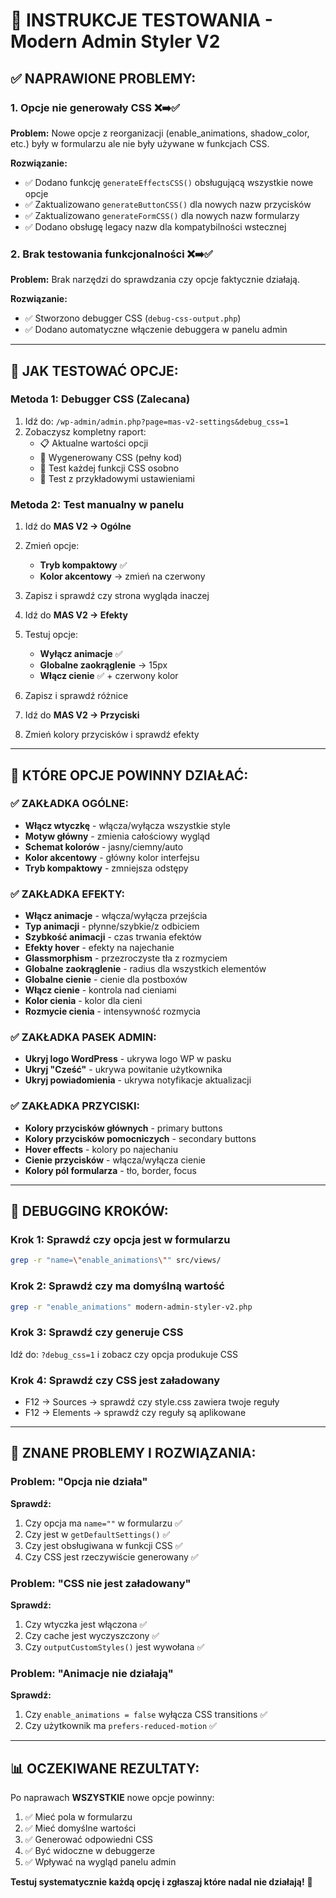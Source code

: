 # 🧪 INSTRUKCJE TESTOWANIA - Modern Admin Styler V2

## ✅ **NAPRAWIONE PROBLEMY:**

### 1. **Opcje nie generowały CSS** ❌➡️✅
**Problem:** Nowe opcje z reorganizacji (enable_animations, shadow_color, etc.) były w formularzu ale nie były używane w funkcjach CSS.

**Rozwiązanie:**
- ✅ Dodano funkcję `generateEffectsCSS()` obsługującą wszystkie nowe opcje
- ✅ Zaktualizowano `generateButtonCSS()` dla nowych nazw przycisków  
- ✅ Zaktualizowano `generateFormCSS()` dla nowych nazw formularzy
- ✅ Dodano obsługę legacy nazw dla kompatybilności wstecznej

### 2. **Brak testowania funkcjonalności** ❌➡️✅
**Problem:** Brak narzędzi do sprawdzania czy opcje faktycznie działają.

**Rozwiązanie:**
- ✅ Stworzono debugger CSS (`debug-css-output.php`)
- ✅ Dodano automatyczne włączenie debuggera w panelu admin

---

## 🔧 **JAK TESTOWAĆ OPCJE:**

### **Metoda 1: Debugger CSS (Zalecana)**
1. Idź do: `/wp-admin/admin.php?page=mas-v2-settings&debug_css=1`
2. Zobaczysz kompletny raport:
   - 📋 Aktualne wartości opcji
   - 🎨 Wygenerowany CSS (pełny kod)
   - 🔧 Test każdej funkcji CSS osobno
   - 🧪 Test z przykładowymi ustawieniami

### **Metoda 2: Test manualny w panelu**
1. Idź do **MAS V2 → Ogólne**
2. Zmień opcje:
   - **Tryb kompaktowy** ✅ 
   - **Kolor akcentowy** → zmień na czerwony
3. Zapisz i sprawdź czy strona wygląda inaczej

4. Idź do **MAS V2 → Efekty**  
5. Testuj opcje:
   - **Wyłącz animacje** ✅
   - **Globalne zaokrąglenie** → 15px
   - **Włącz cienie** ✅ + czerwony kolor
6. Zapisz i sprawdź różnice

7. Idź do **MAS V2 → Przyciski**
8. Zmień kolory przycisków i sprawdź efekty

---

## 🎯 **KTÓRE OPCJE POWINNY DZIAŁAĆ:**

### **✅ ZAKŁADKA OGÓLNE:**
- **Włącz wtyczkę** - włącza/wyłącza wszystkie style
- **Motyw główny** - zmienia całościowy wygląd  
- **Schemat kolorów** - jasny/ciemny/auto
- **Kolor akcentowy** - główny kolor interfejsu
- **Tryb kompaktowy** - zmniejsza odstępy

### **✅ ZAKŁADKA EFEKTY:**
- **Włącz animacje** - włącza/wyłącza przejścia
- **Typ animacji** - płynne/szybkie/z odbiciem
- **Szybkość animacji** - czas trwania efektów
- **Efekty hover** - efekty na najechanie
- **Glassmorphism** - przezroczyste tła z rozmyciem
- **Globalne zaokrąglenie** - radius dla wszystkich elementów
- **Globalne cienie** - cienie dla postboxów
- **Włącz cienie** - kontrola nad cieniami
- **Kolor cienia** - kolor dla cieni
- **Rozmycie cienia** - intensywność rozmycia

### **✅ ZAKŁADKA PASEK ADMIN:**
- **Ukryj logo WordPress** - ukrywa logo WP w pasku
- **Ukryj "Cześć"** - ukrywa powitanie użytkownika  
- **Ukryj powiadomienia** - ukrywa notyfikacje aktualizacji

### **✅ ZAKŁADKA PRZYCISKI:**
- **Kolory przycisków głównych** - primary buttons
- **Kolory przycisków pomocniczych** - secondary buttons
- **Hover effects** - kolory po najechaniu
- **Cienie przycisków** - włącza/wyłącza cienie
- **Kolory pól formularza** - tło, border, focus

---

## 🐛 **DEBUGGING KROKÓW:**

### **Krok 1: Sprawdź czy opcja jest w formularzu**
```bash
grep -r "name=\"enable_animations\"" src/views/
```

### **Krok 2: Sprawdź czy ma domyślną wartość**
```bash
grep -r "enable_animations" modern-admin-styler-v2.php
```

### **Krok 3: Sprawdź czy generuje CSS**
Idź do: `?debug_css=1` i zobacz czy opcja produkuje CSS

### **Krok 4: Sprawdź czy CSS jest załadowany**
- F12 → Sources → sprawdź czy style.css zawiera twoje reguły
- F12 → Elements → sprawdź czy reguły są aplikowane

---

## 🚨 **ZNANE PROBLEMY I ROZWIĄZANIA:**

### **Problem: "Opcja nie działa"**
**Sprawdź:**
1. Czy opcja ma `name=""` w formularzu ✅
2. Czy jest w `getDefaultSettings()` ✅  
3. Czy jest obsługiwana w funkcji CSS ✅
4. Czy CSS jest rzeczywiście generowany ✅

### **Problem: "CSS nie jest załadowany"**
**Sprawdź:**
1. Czy wtyczka jest włączona ✅
2. Czy cache jest wyczyszczony ✅
3. Czy `outputCustomStyles()` jest wywołana ✅

### **Problem: "Animacje nie działają"**
**Sprawdź:**
1. Czy `enable_animations = false` wyłącza CSS transitions ✅
2. Czy użytkownik ma `prefers-reduced-motion` ✅

---

## 📊 **OCZEKIWANE REZULTATY:**

Po naprawach **WSZYSTKIE** nowe opcje powinny:
1. ✅ Mieć pola w formularzu
2. ✅ Mieć domyślne wartości  
3. ✅ Generować odpowiedni CSS
4. ✅ Być widoczne w debuggerze
5. ✅ Wpływać na wygląd panelu admin

**Testuj systematycznie każdą opcję i zgłaszaj które nadal nie działają!** 🎯 